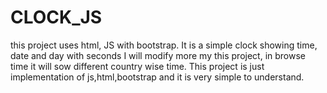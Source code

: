 # CLOCK_JS
this project uses html, JS with bootstrap.
It is a simple clock showing time, date and day with seconds 
I will modify more my this project, in browse time it will sow different country wise time.
This project is just implementation of js,html,bootstrap and it is very simple to understand.
